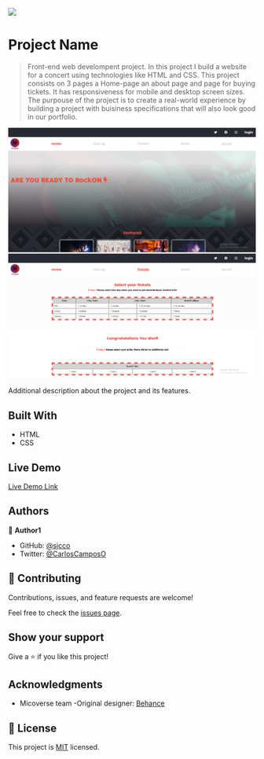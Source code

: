 ![](https://img.shields.io/badge/Microverse-blueviolet)

# Project Name

> Front-end web develompent project. In this project I build a website for a concert using technologies like HTML and CSS. This project consists on 3 pages a Home-page an about page and page for buying tickets. It has responsiveness for mobile and desktop screen sizes. The purpouse of the project is to create a real-world experience by building a project with buisiness specifications that will also look good in our portfolio.

![screenshot](./assets/images/app_screenshot.png)
![screenshot](./assets/images/app_screenshot1.png)

Additional description about the project and its features.

## Built With

- HTML
- CSS

## Live Demo

[Live Demo Link](https://sjcco.github.io/Concert-Page/)


## Authors

👤 **Author1**

- GitHub: [@sjcco](https://github.com/sjcco)
- Twitter: [@CarlosCamposO](https://twitter.com/CarlosCamposO)


## 🤝 Contributing

Contributions, issues, and feature requests are welcome!

Feel free to check the [issues page](sjcco104@gmail.com).

## Show your support

Give a ⭐️ if you like this project!

## Acknowledgments

- Micoverse team
-Original designer: [Behance](https://www.behance.net/gallery/29845175/CC-Global-Summit-2015)

## 📝 License

This project is [MIT](lic.url) licensed.
